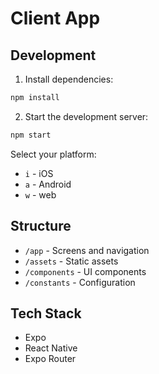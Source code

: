 # Client App

## Development

1. Install dependencies:
```bash
npm install
```

2. Start the development server:
```bash
npm start
```

Select your platform:
- `i` - iOS
- `a` - Android
- `w` - web

## Structure

- `/app` - Screens and navigation
- `/assets` - Static assets
- `/components` - UI components
- `/constants` - Configuration

## Tech Stack

- Expo
- React Native
- Expo Router